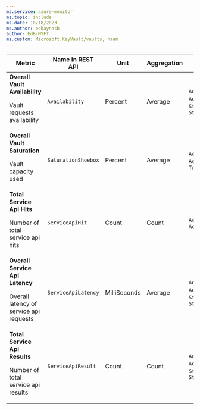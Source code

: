 ```yaml
---
ms.service: azure-monitor
ms.topic: include
ms.date: 10/18/2023
ms.author: edbaynash
author: EdB-MSFT
ms.custom: Microsoft.KeyVault/vaults, naam
---
```

<!--
NOTE:  This content is automatically generated using API calls to Azure. 
Any edits made on these files will be overwritten in the next run of the script. 
There is no benefit in editing these files directly.  
-->
  
  
|Metric|Name in REST API|Unit|Aggregation|Dimensions|Time Grains|DS Export|
|---|---|---|---|---|---|---|
|**Overall Vault Availability**<p><p>Vault requests availability |`Availability` |Percent |Average |`ActivityType`, `ActivityName`, `StatusCode`, `StatusCodeClass`|PT1M |Yes|
|**Overall Vault Saturation**<p><p>Vault capacity used |`SaturationShoebox` |Percent |Average |`ActivityType`, `ActivityName`, `TransactionType`|PT1M |No|
|**Total Service Api Hits**<p><p>Number of total service api hits |`ServiceApiHit` |Count |Count |`ActivityType`, `ActivityName`|PT1M |Yes|
|**Overall Service Api Latency**<p><p>Overall latency of service api requests |`ServiceApiLatency` |MilliSeconds |Average |`ActivityType`, `ActivityName`, `StatusCode`, `StatusCodeClass`|PT1M |Yes|
|**Total Service Api Results**<p><p>Number of total service api results |`ServiceApiResult` |Count |Count |`ActivityType`, `ActivityName`, `StatusCode`, `StatusCodeClass`|PT1M |Yes|